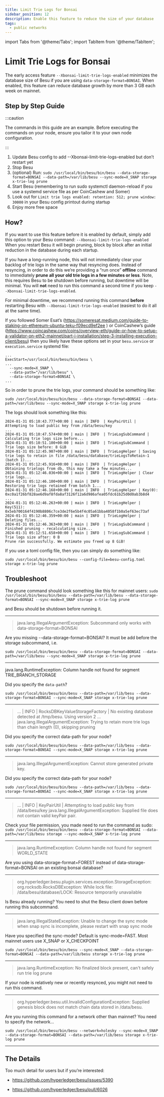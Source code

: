 ```yaml
---
title: Limit Trie Logs for Bonsai
sidebar_position: 12
description: Enable this feature to reduce the size of your database
tags:
  - public networks
---
```


import Tabs from '@theme/Tabs';
import TabItem from '@theme/TabItem';

# Limit Trie Logs for Bonsai

The early access feature `--Xbonsai-limit-trie-logs-enabled` minimizes the database size of Besu if you are using `data-storage-format=BONSAI`. When enabled, this feature can reduce database growth by more than 3 GB each week on mainnet.

## Step by Step Guide

:::caution

The commands in this guide are an example. Before executing the commands on your node, ensure you tailor it to your own node configuration.

:::

1. Update Besu config to add --Xbonsai-limit-trie-logs-enabled but don’t restart yet
1. Stop Besu
1. (optional) Run: 
`sudo /usr/local/bin/besu/bin/besu --data-storage-format=BONSAI --data-path=/var/lib/besu --sync-mode=X_SNAP storage x-trie-log prune`
1. Start Besu (remembering to run sudo systemctl daemon-reload if you use a systemd service file as per CoinCashew and Somer)
1. Look out for `Limit trie logs enabled: retention: 512; prune window: 30000` in your Besu config printout during startup
1. Enjoy more free space


## How?
If you want to use this feature before it is enabled by default, simply add this option to your Besu command: `--Xbonsai-limit-trie-logs-enabled`
When you restart Besu it will begin pruning, block by block after an initial reduction in the database during each startup.

If you have a long-running node, this will not immediately clear your backlog of trie logs in the same way that resyncing does. Instead of resyncing, in order to do this we’re providing a “run once” **offline** command to immediately **prune all your old trie logs in a few minutes or less**. Note, this requires Besu to be shutdown before running, but downtime will be minimal. You will **not** need to run this command a second time if you keep `--Xbonsai-limit-trie-logs-enabled`.

For minimal downtime, we recommend running this command **before** restarting Besu with `--Xbonsai-limit-trie-logs-enabled` (easiest to do it all at the same time).

If you followed Somer Esat’s (https://someresat.medium.com/guide-to-staking-on-ethereum-ubuntu-teku-f09ecd9ef2ee ) or CoinCashew’s guide (https://www.coincashew.com/coins/overview-eth/guide-or-how-to-setup-a-validator-on-eth2-mainnet/part-i-installation/step-3-installing-execution-client/besu) then you likely have these options set in your `besu.service` or `execution.service` systemd file:

```
...
ExecStart=/usr/local/bin/besu/bin/besu \
...
  --sync-mode=X_SNAP \
  --data-path="/var/lib/besu" \
  --data-storage-format=BONSAI \
...
```
So in order to prune the trie logs, your command should be something like:

`sudo /usr/local/bin/besu/bin/besu --data-storage-format=BONSAI --data-path=/var/lib/besu --sync-mode=X_SNAP storage x-trie-log prune`



The logs should look something like this:

```
2024-01-31 05:10:43.777+00:00 | main | INFO  | KeyPairUtil | Attempting to load public key from /data/besu/key
...
2024-01-31 05:10:47.574+00:00 | main | INFO  | TrieLogSubCommand | Calculating trie logs size before...
2024-01-31 05:10:51.100+00:00 | main | INFO  | TrieLogSubCommand | Trie logs size before: 8 GiB
2024-01-31 05:12:45.907+00:00 | main | INFO  | TrieLogHelper | Saving trie logs to retain in file /data/besu/database/trieLogsToRetain-1 (batch 1)...
2024-01-31 05:12:45.916+00:00 | main | INFO  | TrieLogHelper | Obtaining trielogs from db, this may take a few minutes...
2024-01-31 05:12:46.036+00:00 | main | INFO  | TrieLogHelper | Clear trie logs...
2024-01-31 05:12:46.100+00:00 | main | INFO  | TrieLogHelper | Restoring trie logs retained from batch 1...
2024-01-31 05:12:46.168+00:00 | main | INFO  | TrieLogHelper | Key(0): 0xc0a1f26bf828ae6d9af8fda8af3126f12a6d986afea05fdc61b25d0d0ab3b8d4
...
2024-01-31 05:12:46.263+00:00 | main | INFO  | TrieLogHelper | Key(511): 0x5eb700164f4190b8806c7ce3de2f6e5b4f4c05a61bba4058f1b0a5ef63ec73af
2024-01-31 05:12:46.359+00:00 | main | INFO  | TrieLogHelper | Deleting files...
2024-01-31 05:12:46.363+00:00 | main | INFO  | TrieLogSubCommand | Finished pruning - recalculating size...
2024-01-31 05:12:51.658+00:00 | main | INFO  | TrieLogSubCommand | Trie logs size after: 0 B
Prune ran successfully. We estimate you freed up 8 GiB!
```

If you use a toml config file, then you can simply do something like:

`sudo /usr/local/bin/besu/bin/besu --config-file=besu-config.toml storage x-trie-log prune`

## Troubleshoot
The prune command should look something like this for mainnet users:
`sudo /usr/local/bin/besu/bin/besu --data-path=/var/lib/besu --data-storage-format=BONSAI --sync-mode=X_SNAP storage x-trie-log prune`

and Besu should be shutdown before running it.

---

> java.lang.IllegalArgumentException: Subcommand only works with data-storage-format=BONSAI

Are you missing --data-storage-format=BONSAI? It must be add before the storage subcommand, i.e.

`sudo /usr/local/bin/besu/bin/besu --data-storage-format=BONSAI --data-path=/var/lib/besu --sync-mode=X_SNAP storage x-trie-log prune`

---

java.lang.RuntimeException: Column handle not found for segment TRIE_BRANCH_STORAGE

Did you specify the `data-path`?

`sudo /usr/local/bin/besu/bin/besu --data-path=/var/lib/besu --data-storage-format=BONSAI --sync-mode=X_SNAP storage x-trie-log prune`

---

> ... 
> | INFO | RocksDBKeyValueStorageFactory | No existing database detected at /tmp/besu. Using version 2
> ...
> java.lang.IllegalArgumentException: Trying to retain more trie logs than chain length (0), skipping pruning

Did you specify the correct data-path for your node?

`sudo /usr/local/bin/besu/bin/besu --data-path=/var/lib/besu --data-storage-format=BONSAI --sync-mode=X_SNAP storage x-trie-log prune`

---

> java.lang.IllegalArgumentException: Cannot store generated private key.

Did you specify the correct data-path for your node?

`sudo /usr/local/bin/besu/bin/besu --data-path=/var/lib/besu --data-storage-format=BONSAI --sync-mode=X_SNAP storage x-trie-log prune`

---

> ... 
> | INFO | KeyPairUtil | Attempting to load public key from /data/besu/key
> java.lang.IllegalArgumentException: Supplied file does not contain valid keyPair pair.

Check your file permission, you made need to run the command as sudo:
`sudo /usr/local/bin/besu/bin/besu --data-storage-format=BONSAI --data-path=/var/lib/besu storage --sync-mode=X_SNAP x-trie-log prune`

---

> java.lang.RuntimeException: Column handle not found for segment WORLD_STATE

Are you using data-storage-format=FOREST instead of data-storage-format=BONSAI on an existing bonsai database?

---

> org.hyperledger.besu.plugin.services.exception.StorageException: org.rocksdb.RocksDBException: While lock file: /data/besu/database/LOCK: Resource temporarily unavailable

Is Besu already running? You need to shut the Besu client down before running this subcommand.

---

> java.lang.IllegalStateException: Unable to change the sync mode when snap sync is incomplete, please restart with snap sync mode

Have you specified the sync-mode? Default is sync-mode=FAST. Most mainnet users use X_SNAP or X_CHECKPOINT

`sudo /usr/local/bin/besu/bin/besu --sync-mode=X_SNAP --data-storage-format=BONSAI --data-path=/var/lib/besu storage x-trie-log prune`

---

> java.lang.RuntimeException: No finalized block present, can't safely run trie log prune

If your node is relatively new or recently resynced, you might not need to run this command.

---

> org.hyperledger.besu.util.InvalidConfigurationException: Supplied genesis block does not match chain data stored in /data/besu.

Are you running this command for a network other than mainnet? You need to specify the network…

`sudo /usr/local/bin/besu/bin/besu --network=holesky --sync-mode=X_SNAP --data-storage-format=BONSAI --data-path=/var/lib/besu storage x-trie-log prune`

---


## The Details
Too much detail for users but if you’re interested:

- https://github.com/hyperledger/besu/issues/5390

- https://github.com/hyperledger/besu/pull/6026
